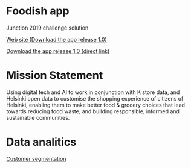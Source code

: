 # Foodish app

Junction 2019 challenge solution

[Web site (Download the app release 1.0)](https://foodish.netlify.com/ "Foodish - Web site")

[Download the app release 1.0 (direct link)](https://foodish.netlify.com/app-release.apk "Download the app release 1.0 (direct link)")

# Mission Statement

Using digital tech and AI to work in conjunction with K store data, and Helsinki open data to customise the shopping experience of citizens of Helsinki, enabling them to make better food & grocery choices that lead towards reducing food waste, and building responsible, informed and sustainable communities.


# Data analitics 

[Customer segmentation](https://github.com/melaniab/junction2019/blob/master/Customer%20segmentation%20data%20.ipynb)
